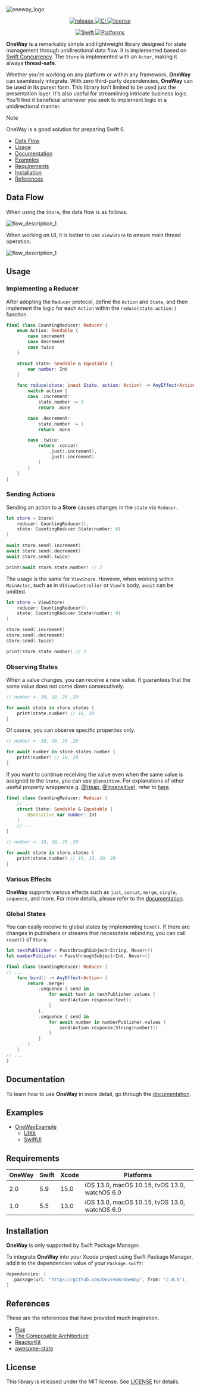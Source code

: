 <img src="https://github.com/DevYeom/OneWay/blob/assets/oneway_logo.png" alt="oneway_logo"/>

<p align="center">
  <a href="https://github.com/DevYeom/OneWay/releases/latest">
    <img alt="release" src="https://img.shields.io/github/v/release/DevYeom/OneWay.svg">
  </a>
  <a href="https://github.com/DevYeom/OneWay/actions">
    <img alt="CI" src="https://github.com/DevYeom/OneWay/workflows/CI/badge.svg">
  </a>
  <a href="LICENSE">
    <img alt="license" src="https://img.shields.io/badge/license-MIT-indigo.svg">
  </a>
</p>

<p align="center">
  <a href="https://swiftpackageindex.com/DevYeom/OneWay">
    <img alt="Swift" src="https://img.shields.io/endpoint?url=https%3A%2F%2Fswiftpackageindex.com%2Fapi%2Fpackages%2FDevYeom%2FOneWay%2Fbadge%3Ftype%3Dswift-versions">
  </a>
  <a href="https://swiftpackageindex.com/DevYeom/OneWay">
    <img alt="Platforms" src="https://img.shields.io/endpoint?url=https%3A%2F%2Fswiftpackageindex.com%2Fapi%2Fpackages%2FDevYeom%2FOneWay%2Fbadge%3Ftype%3Dplatforms">
  </a>
</p>

**OneWay** is a remarkably simple and lightweight library designed for state management through unidirectional data flow. It is implemented based on [Swift Concurrency](https://docs.swift.org/swift-book/documentation/the-swift-programming-language/concurrency/). The `Store` is implemented with an `Actor`, making it always **thread-safe**.

Whether you're working on any platform or within any framework, **OneWay** can seamlessly integrate. With zero third-party dependencies, **OneWay** can be used in its purest form. This library isn't limited to be used just the presentation layer. It's also useful for streamlining intricate business logic. You'll find it beneficial whenever you seek to implement logic in a unidirectional manner.

> [!NOTE]
> OneWay is a good solution for preparing Swift 6.

- [Data Flow](#data-flow)
- [Usage](#usage)
- [Documentation](#documentation)
- [Examples](#examples)
- [Requirements](#requirements)
- [Installation](#installation)
- [References](#references)

## Data Flow

When using the `Store`, the data flow is as follows.

<img src="https://github.com/DevYeom/OneWay/blob/assets/flow_description_v2_1.png" alt="flow_description_1"/>

When working on UI, it is better to use `ViewStore` to ensure main thread operation.

<img src="https://github.com/DevYeom/OneWay/blob/assets/flow_description_v2_2.png" alt="flow_description_1"/>

## Usage

### Implementing a Reducer

After adopting the `Reducer` protocol, define the `Action` and `State`, and then implement the logic for each `Action` within the `reduce(state:action:)` function.

```swift
final class CountingReducer: Reducer {
    enum Action: Sendable {
        case increment
        case decrement
        case twice
    }

    struct State: Sendable & Equatable {
        var number: Int
    }

    func reduce(state: inout State, action: Action) -> AnyEffect<Action> {
        switch action {
        case .increment:
            state.number += 1
            return .none

        case .decrement:
            state.number -= 1
            return .none

        case .twice:
            return .concat(
                .just(.increment),
                .just(.increment)
            )
        }
    }
}
```

### Sending Actions

Sending an action to a **Store** causes changes in the `state` via `Reducer`.

```swift
let store = Store(
    reducer: CountingReducer(),
    state: CountingReducer.State(number: 0)
)

await store.send(.increment)
await store.send(.decrement)
await store.send(.twice)

print(await store.state.number) // 2
```

The usage is the same for `ViewStore`. However, when working within `MainActor`, such as in `UIViewController` or `View`'s body, `await` can be omitted.

```swift
let store = ViewStore(
    reducer: CountingReducer(),
    state: CountingReducer.State(number: 0)
)

store.send(.increment)
store.send(.decrement)
store.send(.twice)

print(store.state.number) // 2
```

### Observing States

When a value changes, you can receive a new value. It guarantees that the same value does not come down consecutively.

```swift
// number <- 10, 10, 20 ,20

for await state in store.states {
    print(state.number) // 10, 20
}
```

Of course, you can observe specific properties only.

```swift
// number <- 10, 10, 20 ,20

for await number in store.states.number {
    print(number) // 10, 20
}
```

If you want to continue receiving the value even when the same value is assigned to the `State`, you can use `@Sensitive`. For explanations of other useful property wrappers(e.g. [@Heap](https://swiftpackageindex.com/devyeom/oneway/main/documentation/oneway/heap), [@Insensitive](https://swiftpackageindex.com/devyeom/oneway/main/documentation/oneway/insensitive)), refer to [here](https://swiftpackageindex.com/devyeom/oneway/main/documentation/oneway/sensitive).

```swift
final class CountingReducer: Reducer {
    // ...
    struct State: Sendable & Equatable {
        @Sensitive var number: Int
    }
    // ...
}

// number <- 10, 10, 20 ,20

for await state in store.states {
    print(state.number) // 10, 10, 20, 20
}
```

### Various Effects

**OneWay** supports various effects such as `just`, `concat`, `merge`, `single`, `sequence`, and more. For more details, please refer to the [documentation](https://swiftpackageindex.com/devyeom/oneway/main/documentation/oneway/effects).

### Global States

You can easily receive to global states by implementing `bind()`. If there are changes in publishers or streams that necessitate rebinding, you can call `reset()` of `Store`.

```swift
let textPublisher = PassthroughSubject<String, Never>()
let numberPublisher = PassthroughSubject<Int, Never>()

final class CountingReducer: Reducer {
// ...
    func bind() -> AnyEffect<Action> {
        return .merge(
            .sequence { send in
                for await text in textPublisher.values {
                    send(Action.response(text))
                }
            },
            .sequence { send in
                for await number in numberPublisher.values {
                    send(Action.response(String(number)))
                }
            }
        )
    }
// ...
}
```

## Documentation

To learn how to use **OneWay** in more detail, go through the [documentation](https://swiftpackageindex.com/DevYeom/OneWay/main/documentation/OneWay).

## Examples

- [OneWayExample](https://github.com/DevYeom/OneWayExample)
  - [UIKit](https://github.com/DevYeom/OneWayExample/tree/main/CounterUIKit/Counter)
  - [SwiftUI](https://github.com/DevYeom/OneWayExample/tree/main/CounterSwiftUI/Counter)

## Requirements

| OneWay | Swift | Xcode | Platforms                                     |
|--------|-------|-------|-----------------------------------------------|
| 2.0    | 5.9   | 15.0  | iOS 13.0, macOS 10.15, tvOS 13.0, watchOS 6.0 |
| 1.0    | 5.5   | 13.0  | iOS 13.0, macOS 10.15, tvOS 13.0, watchOS 6.0 |

## Installation

**OneWay** is only supported by Swift Package Manager.

To integrate **OneWay** into your Xcode project using Swift Package Manager, add it to the dependencies value of your `Package.swift`:

```swift
dependencies: [
  .package(url: "https://github.com/DevYeom/OneWay", from: "2.0.0"),
]
```

## References

These are the references that have provided much inspiration.

- [Flux](https://github.com/facebook/flux)
- [The Composable Architecture](https://github.com/pointfreeco/swift-composable-architecture)
- [ReactorKit](https://github.com/ReactorKit/ReactorKit)
- [awesome-state](https://github.com/tnfe/awesome-state)

## License

This library is released under the MIT license. See [LICENSE](LICENSE) for details.

